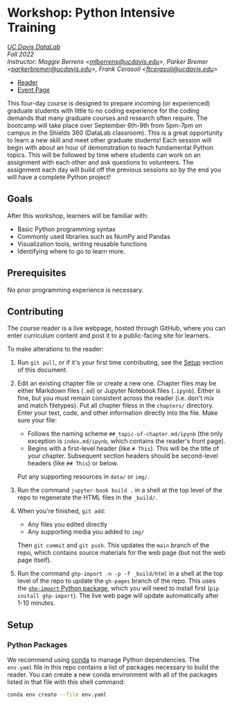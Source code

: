 # Workshop: Python Intensive Training


_[UC Davis DataLab](https://datalab.ucdavis.edu/)_  
_Fall 2022_  
_Instructor: Maggie Berrens <<mlberrens@ucdavis.edu>>, Parker Bremer <<parkerbremer@ucdavis.edu>>, Frank Cerasoli <<ftcerasoli@ucdavis.edu>>_  

* [Reader](https://ucdavisdatalab.github.io/python_intensive_training/)
* [Event Page](https://datalab.ucdavis.edu/eventscalendar/YOUR_EVENT/)

This four-day course is designed to prepare incoming (or experienced) graduate students with little to no coding experience for the coding demands that many graduate courses and research often require. The bootcamp will take place over September 6th-9th from 5pm-7pm on campus in the Shields 360 (DataLab classroom). This is a great opportunity to learn a new skill and meet other graduate students! Each session will begin with about an hour of demonstration to teach fundamental Python topics. This will be followed by time where students can work on an assignment with each other and ask questions to volunteers. The assignment each day will build off the previous sessions so by the end you will have a complete Python project!

## Goals

After this workshop, learners will be familiar with:

* Basic Python programming syntax
* Commonly used libraries such as NumPy and Pandas 
* Visualization tools, writing reusable functions
* Identifying where to go to learn more.

## Prerequisites

No prior programming experience is necessary.

## Contributing

The course reader is a live webpage, hosted through GitHub, where you can enter
curriculum content and post it to a public-facing site for learners.

To make alterations to the reader:

1.  Run `git pull`, or if it's your first time contributing, see the
    [Setup](#setup) section of this document.

2.  Edit an existing chapter file or create a new one. Chapter files may be 
    either Markdown files (`.md`) or Jupyter Notebook files (`.ipynb`). Either 
    is fine, but you must remain consistent across the reader (i.e. don't mix 
    and match filetypes). Put all chapter filess in the `chapters/` directory.
    Enter your text, code, and other information directly into the file. Make 
    sure your file:

    - Follows the naming scheme `##_topic-of-chapter.md/ipynb` (the only 
      exception is `index.md/ipynb`, which contains the reader's front page).
    - Begins with a first-level header (like `# This`). This will be the title
      of your chapter. Subsequent section headers should be second-level
      headers (like `## This`) or below.

    Put any supporting resources in `data/` or `img/`.

3.  Run the command `jupyter-book build .` in a shell at the top level of the
    repo to regenerate the HTML files in the `_build/`.

4.  When you're finished, `git add`:
    - Any files you edited directly
    - Any supporting media you added to `img/`

    Then `git commit` and `git push`. This updates the `main` branch of the
    repo, which contains source materials for the web page (but not the web
    page itself).

5.  Run the command `ghp-import -n -p -f _build/html` in a shell at the top
    level of the repo to update the `gh-pages` branch of the repo. This uses
    the [`ghp-import` Python package][ghp-import], which you will need to
    install first (`pip install ghp-import`). The live web page will update
    automatically after 1-10 minutes.

[ghp-import]: https://github.com/c-w/ghp-import


## Setup

### Python Packages

We recommend using [conda][] to manage Python dependencies. The `env.yaml` file
in this repo contains a list of packages necessary to build the reader. You can
create a new conda environment with all of the packages listed in that file
with this shell command:

```sh
conda env create --file env.yaml
```

[conda]: https://docs.conda.io/en/latest/
